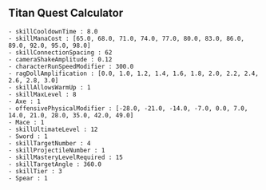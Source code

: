 ## Titan Quest Calculator

    - skillCooldownTime : 8.0
    - skillManaCost : [65.0, 68.0, 71.0, 74.0, 77.0, 80.0, 83.0, 86.0, 89.0, 92.0, 95.0, 98.0]
    - skillConnectionSpacing : 62
    - cameraShakeAmplitude : 0.12
    - characterRunSpeedModifier : 300.0
    - ragDollAmplification : [0.0, 1.0, 1.2, 1.4, 1.6, 1.8, 2.0, 2.2, 2.4, 2.6, 2.8, 3.0]
    - skillAllowsWarmUp : 1
    - skillMaxLevel : 8
    - Axe : 1
    - offensivePhysicalModifier : [-28.0, -21.0, -14.0, -7.0, 0.0, 7.0, 14.0, 21.0, 28.0, 35.0, 42.0, 49.0]
    - Mace : 1
    - skillUltimateLevel : 12
    - Sword : 1
    - skillTargetNumber : 4
    - skillProjectileNumber : 1
    - skillMasteryLevelRequired : 15
    - skillTargetAngle : 360.0
    - skillTier : 3
    - Spear : 1
